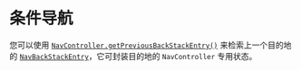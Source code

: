 # 条件导航

您可以使用 [`NavController.getPreviousBackStackEntry()`](https://developer.android.com/reference/androidx/navigation/NavController?hl=zh-cn#getPreviousBackStackEntry()) 来检索上一个目的地的 [`NavBackStackEntry`](https://developer.android.com/reference/androidx/navigation/NavBackStackEntry?hl=zh-cn)，它可封装目的地的 `NavController` 专用状态。
